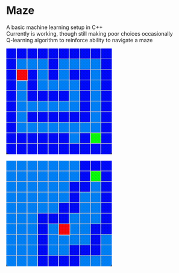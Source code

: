 # Maze

A basic machine learning setup in C++  
Currently is working, though still making poor choices occasionally  
Q-learning algorithm to reinforce ability to navigate a maze  


![learning](./.img/learn.gif)

![qlearning](./.img/qlearning.gif)

